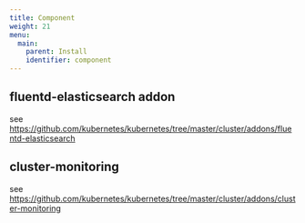 ```yaml
---
title: Component
weight: 21
menu:
  main:
    parent: Install
    identifier: component
---
```

## fluentd-elasticsearch addon
see https://github.com/kubernetes/kubernetes/tree/master/cluster/addons/fluentd-elasticsearch

## cluster-monitoring

see https://github.com/kubernetes/kubernetes/tree/master/cluster/addons/cluster-monitoring
